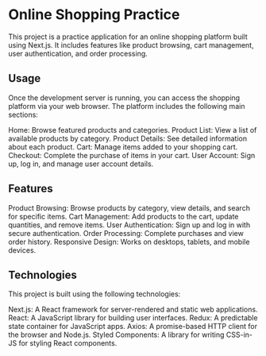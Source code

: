 # Online Shopping Practice

This project is a practice application for an online shopping platform built using Next.js. It includes features like product browsing, cart management, user authentication, and order processing.

## Usage

Once the development server is running, you can access the shopping platform via your web browser. The platform includes the following main sections:

Home: Browse featured products and categories.
Product List: View a list of available products by category.
Product Details: See detailed information about each product.
Cart: Manage items added to your shopping cart.
Checkout: Complete the purchase of items in your cart.
User Account: Sign up, log in, and manage user account details.

## Features

Product Browsing: Browse products by category, view details, and search for specific items.
Cart Management: Add products to the cart, update quantities, and remove items.
User Authentication: Sign up and log in with secure authentication.
Order Processing: Complete purchases and view order history.
Responsive Design: Works on desktops, tablets, and mobile devices.

## Technologies

This project is built using the following technologies:

Next.js: A React framework for server-rendered and static web applications.
React: A JavaScript library for building user interfaces.
Redux: A predictable state container for JavaScript apps.
Axios: A promise-based HTTP client for the browser and Node.js.
Styled Components: A library for writing CSS-in-JS for styling React components.
